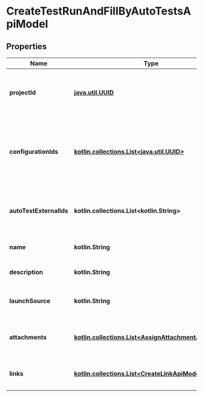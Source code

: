 
# CreateTestRunAndFillByAutoTestsApiModel

## Properties
| Name | Type | Description | Notes |
| ------------ | ------------- | ------------- | ------------- |
| **projectId** | [**java.util.UUID**](java.util.UUID.md) | Specifies the GUID of the project, in which a test run will be created. |  |
| **configurationIds** | [**kotlin.collections.List&lt;java.util.UUID&gt;**](java.util.UUID.md) | Specifies the configuration GUIDs, from which test points are created. You can specify several GUIDs. |  |
| **autoTestExternalIds** | **kotlin.collections.List&lt;kotlin.String&gt;** | Specifies the external ID of the autotest. You can specify several IDs. |  |
| **name** | **kotlin.String** | Specifies the name of the test run. |  [optional] |
| **description** | **kotlin.String** | Specifies the test run description. |  [optional] |
| **launchSource** | **kotlin.String** | Specifies the test run launch source. |  [optional] |
| **attachments** | [**kotlin.collections.List&lt;AssignAttachmentApiModel&gt;**](AssignAttachmentApiModel.md) | Collection of attachment ids to relate to the test run |  [optional] |
| **links** | [**kotlin.collections.List&lt;CreateLinkApiModel&gt;**](CreateLinkApiModel.md) | Collection of links to relate to the test run |  [optional] |



